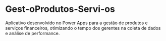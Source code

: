 # Gest-oProdutos-Servi-os
Aplicativo desenvolvido no Power Apps para a gestão de produtos e serviços financeiros, otimizando o tempo dos gerentes na coleta de dados e análise de performance.

